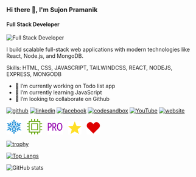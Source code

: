 ### Hi there 👋, I'm Sujon Pramanik
#### Full Stack Developer
![Full Stack Developer]([https://scontent.fdac148-1.fna.fbcdn.net/v/t39.30808-6/510425824_122100621032919239_8144333075757084224_n.jpg?stp=dst-jpg_s960x960_tt6&_nc_cat=108&ccb=1-7&_nc_sid=cc71e4&_nc_ohc=CdFHDX2LcqQQ7kNvwG4eMmn&_nc_oc=AdmZa2n1vvZSTMAcv2Ld5_7H7UkEnKCarpJGqk1vTlqMgVlx8J2D_QdOAgsop2c47KM&_nc_zt=23&_nc_ht=scontent.fdac148-1.fna&_nc_gid=YLIjva25AP86nSrAfhYF9g&oh=00_AfQmAjsR9nZ77BvRBGJzhF4oUQaZzper1UMuszEctaGn8Q&oe=68880784](https://media.licdn.com/dms/image/v2/D5616AQEgIw_awVDT2w/profile-displaybackgroundimage-shrink_350_1400/profile-displaybackgroundimage-shrink_350_1400/0/1678720771656?e=1756339200&v=beta&t=pd8tfp49dXCSbyYv5HMxiTs3zmz3ngvnvpD6ITOmIpw))

I build scalable full-stack web applications with modern technologies like React, Node.js, and MongoDB.

Skills: HTML, CSS, JAVASCRIPT, TAILWINDCSS, REACT, NODEJS, EXPRESS, MONGODB

- 🔭 I’m currently working on Todo list app 
- 🌱 I’m currently learning JavaScript 
- 👯 I’m looking to collaborate on Github 


[<img src='https://cdn.jsdelivr.net/npm/simple-icons@3.0.1/icons/github.svg' alt='github' height='40'>](https://github.com/sujon-cloud)  [<img src='https://cdn.jsdelivr.net/npm/simple-icons@3.0.1/icons/linkedin.svg' alt='linkedin' height='40'>](https://www.linkedin.com/in/sujonpramanik/)  [<img src='https://cdn.jsdelivr.net/npm/simple-icons@3.0.1/icons/facebook.svg' alt='facebook' height='40'>](https://www.facebook.com/sujon1day)  [<img src='https://cdn.jsdelivr.net/npm/simple-icons@3.0.1/icons/codesandbox.svg' alt='codesandbox' height='40'>](https://codesandbox.io/u/sujon1day)  [<img src='https://cdn.jsdelivr.net/npm/simple-icons@3.0.1/icons/youtube.svg' alt='YouTube' height='40'>](https://www.youtube.com/channel/sujon1day)  [<img src='https://cdn.jsdelivr.net/npm/simple-icons@3.0.1/icons/icloud.svg' alt='website' height='40'>](http://sujonpramanik.netlify.app)  

<a href='https://archiveprogram.github.com/'><img src='https://raw.githubusercontent.com/acervenky/animated-github-badges/master/assets/acbadge.gif' width='40' height='40'></a> <a href='https://docs.github.com/en/developers'><img src='https://raw.githubusercontent.com/acervenky/animated-github-badges/master/assets/devbadge.gif' width='40' height='40'></a> <a href='https://github.com/pricing'><img src='https://raw.githubusercontent.com/acervenky/animated-github-badges/master/assets/pro.gif' width='40' height='40'></a> <a href='https://stars.github.com/'><img src='https://raw.githubusercontent.com/acervenky/animated-github-badges/master/assets/starbadge.gif' width='35' height='35'></a> <a href='https://docs.github.com/en/github/supporting-the-open-source-community-with-github-sponsors'><img src='https://raw.githubusercontent.com/acervenky/animated-github-badges/master/assets/sponsorbadge.gif' width='35' height='35'></a> 

[![trophy](https://github-profile-trophy.vercel.app/?username=sujon-cloud)](https://github.com/ryo-ma/github-profile-trophy)

[![Top Langs](https://github-readme-stats.vercel.app/api/top-langs/?username=sujon-cloud)](https://github.com/anuraghazra/github-readme-stats)

![GitHub stats](https://github-readme-stats.vercel.app/api?username=sujon-cloud&show_icons=true)  

